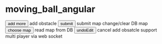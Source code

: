 # moving_ball_angular
<button ng-click="addobstacle()">add more</button> add obstacle
<button ng-click="sub()">submit</button> submit map change/clear DB map
<button ng-click="editMap()"> choose map</button> read map from DB
<button ng-click="undoEdit()"> undoEdit</button> cancel add obsatcle
support multi player via web socket
